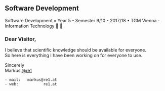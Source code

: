 ## Software Development
Software Development ▪ Year 5 - Semester 9/10 - 2017/18 ▪ TGM Vienna - Information Technology :school_satchel: :school:

### Dear Visitor,
I believe that scientific knowledge should be available for everyone.\
So here is everything I have been working on for everyone to use.

Sincerely\
Markus [@re1](https://github.com/re1)

```
- mail:   markus@re1.at
- web:           re1.at
